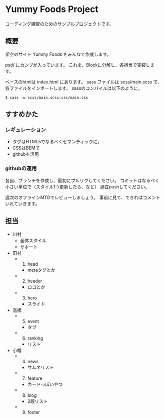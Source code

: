 # Yummy Foods Project

コーディング練習のためのサンプルプロジェクトです。

## 概要

架空のサイト Yummy Foods をみんなで作成します。

psd/ にカンプが入っています。
これを、Blockに分解し、各担当で実装します。

ベースのhtmlは index.html にあります。
sass ファイルは scss/main.scss で、各ファイルをインポートします。
sassのコンパイルは以下のように。

```
$ sass -w scss/main.scss:css/main.css
```

## すすめかた

### レギュレーション
- タグはHTML5でなるべくセマンティックに。
- CSSはBEMで
- githubを活用

### githubの運用

各自、ブランチを作成し、最初にプルリクしてください。
コミットはなるべく小さい単位で（スタイル1つ更新したら、など）
適宜pushしてください。

週次のオフラインMTGでレビューしましょう。
事前に見て、できればコメントいれていきます。


## 担当

- 川村
  - 全体スタイル
  - サポート
- 田村
  - 1. head
    - metaタグとか
  - 2. header
    - ロゴとか
  - 3. hero
    - スライド
- 高橋
  - 5. event
    - タブ
  - 6. ranking
    - リスト
- 小幡
  - 4. news
    - サムネリスト
  - 7. feature
    - カードっぽいやつ
  - 8. blog
    - 2段リスト
  - 9. footer
